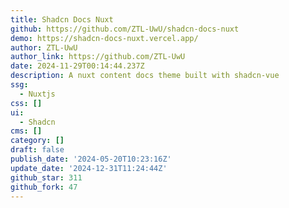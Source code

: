 ```yaml
---
title: Shadcn Docs Nuxt
github: https://github.com/ZTL-UwU/shadcn-docs-nuxt
demo: https://shadcn-docs-nuxt.vercel.app/
author: ZTL-UwU
author_link: https://github.com/ZTL-UwU
date: 2024-11-29T00:14:44.237Z
description: A nuxt content docs theme built with shadcn-vue
ssg:
  - Nuxtjs
css: []
ui:
  - Shadcn
cms: []
category: []
draft: false
publish_date: '2024-05-20T10:23:16Z'
update_date: '2024-12-31T11:24:44Z'
github_star: 311
github_fork: 47
---
```

